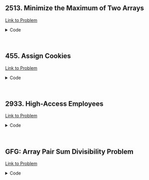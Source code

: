 <h2>2513. Minimize the Maximum of Two Arrays</h2>

[Link to Problem](https://leetcode.com/problems/minimize-the-maximum-of-two-arrays)

<details><summary>Code</summary>

```java
import java.util.function.Function;

public class LC2513 {
    public int minimizeSet(int divisor1, int divisor2, int uniqueCnt1, int uniqueCnt2) {
        int g = divisor1;
        for (int x = divisor2; x > 0; ) {int tmp = g; g = x; x = tmp % x; }
        long low = 0, high = Integer.MAX_VALUE, answer = 0, lcmm = ((long)divisor1 * divisor2) / g;

        while (low <= high) {
            long mid = low + (high - low) / 2;
            long total = mid - (mid / lcmm);
            Function<Long, Boolean> f = (Long m) -> {
                if (m - m / divisor1 < uniqueCnt1) return false;
                if (m - m / divisor2 < uniqueCnt2) return false;
                return total >= uniqueCnt1 + uniqueCnt2;
            };

            if (f.apply(mid)) {
                answer = mid;
                high = mid - 1;
            } else {
                low = mid + 1;
            }
        }

        return (int)answer;
    }
}
```

</details>

<br>
<br>

<h2>455. Assign Cookies</h2>

[Link to Problem](https://leetcode.com/problems/assign-cookies)

<details><summary>Code</summary>

```java
import java.util.ArrayList;
import java.util.Collections;

public class LC455 {
    static void sort(int[] a) {
        ArrayList<Integer> l = new ArrayList<>();
        for (int i : a)
            l.add(i);
        Collections.sort(l);
        for (int i = 0; i < a.length; i++)
            a[i] = l.get(i);
    }

    public int findContentChildren(int[] g, int[] s) {
        sort(g);
        sort(s);

        int j = 0;
        for (int i = 0; i < s.length && j < g.length; i++) {
            if (g[j] <= s[i]) j++;
        }

        return j;
    }
}
```

</details>

<br>
<br>

<h2>2933. High-Access Employees</h2>

[Link to Problem](https://leetcode.com/problems/high-access-employees)

<details><summary>Code</summary>

```java
import java.util.*;
import java.util.function.Function;

public class LC2933 {
    public List<String> findHighAccessEmployees(List<List<String>> access_times) {
        Map<String, List<Integer>> mp = new HashMap<>();
        Function<String, Integer> getTime = (String t) -> Integer.parseInt(t.substring(0, 2)) * 60 + Integer.parseInt(t.substring(2));

        for (var x : access_times) {
            String emp = x.get(0);
            int time = getTime.apply(x.get(1));
            mp.putIfAbsent(emp, new ArrayList<>());
            mp.get(emp).add(time);
        }

        List<String> answer = new ArrayList<>();
        for (String key : mp.keySet()) {
            Collections.sort(mp.get(key));
            if (mp.get(key).size() >= 3) {
                for (int i = 0; i + 2 < mp.get(key).size(); i++) {
                    if (mp.get(key).get(i + 2) - mp.get(key).get(i) < 60) {
                        answer.add(key);
                        break;
                    }
                }
            }
        }

        return answer;
    }
}
```

</details>

<br>
<br>

<h2>GFG: Array Pair Sum Divisibility Problem</h2>

[Link to Problem](https://www.geeksforgeeks.org/problems/array-pair-sum-divisibility-problem3257/1)

<details><summary>Code</summary>

```java
package GFG;

import java.util.HashMap;
import java.util.Map;

public class Array_Pair_Sum_Divisibility_Problem {
    static class MutableInt {
        int value = 1;
        public void increment() { ++value; }
        public void decrement() { --value; }
        public int get() { return value; }
    }
    public boolean canPair(int[] nums, int k) {
        if (nums.length % 2 == 1) return false;

        Map<Integer, MutableInt> mp = new HashMap<>();
        for (int i = 0; i < nums.length; i++) {
            nums[i] %= k;
            if (mp.get(nums[i]) == null) mp.put(nums[i], new MutableInt());
            else mp.get(nums[i]).increment();
        }

        for (int num : nums) {
            if (mp.get(num).get() == 0) continue;
            mp.get(num).decrement();
            if (mp.get((k - num) % k) != null && mp.get((k - num) % k).get() > 0) mp.get((k - num) % k).decrement();
            else return false;
        }

        return true;
    }
}
```

</details>